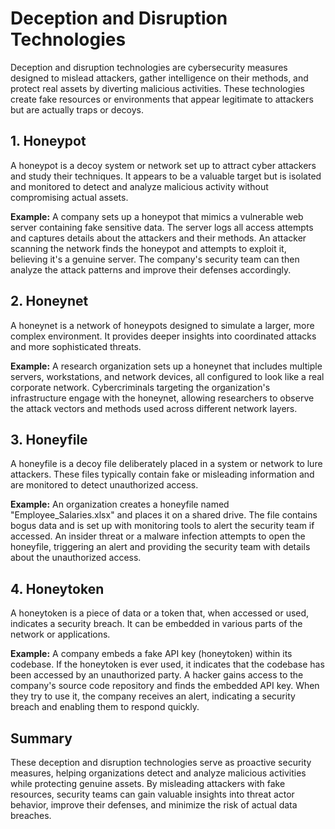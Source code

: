 # Deception and Disruption Technologies

Deception and disruption technologies are cybersecurity measures designed to mislead attackers, gather intelligence on their methods, and protect real assets by diverting malicious activities. These technologies create fake resources or environments that appear legitimate to attackers but are actually traps or decoys.

## 1. Honeypot

A honeypot is a decoy system or network set up to attract cyber attackers and study their techniques. It appears to be a valuable target but is isolated and monitored to detect and analyze malicious activity without compromising actual assets.

**Example:**
A company sets up a honeypot that mimics a vulnerable web server containing fake sensitive data. The server logs all access attempts and captures details about the attackers and their methods. An attacker scanning the network finds the honeypot and attempts to exploit it, believing it's a genuine server. The company's security team can then analyze the attack patterns and improve their defenses accordingly.

## 2. Honeynet

A honeynet is a network of honeypots designed to simulate a larger, more complex environment. It provides deeper insights into coordinated attacks and more sophisticated threats.

**Example:**
A research organization sets up a honeynet that includes multiple servers, workstations, and network devices, all configured to look like a real corporate network. Cybercriminals targeting the organization's infrastructure engage with the honeynet, allowing researchers to observe the attack vectors and methods used across different network layers.

## 3. Honeyfile

A honeyfile is a decoy file deliberately placed in a system or network to lure attackers. These files typically contain fake or misleading information and are monitored to detect unauthorized access.

**Example:**
An organization creates a honeyfile named "Employee_Salaries.xlsx" and places it on a shared drive. The file contains bogus data and is set up with monitoring tools to alert the security team if accessed. An insider threat or a malware infection attempts to open the honeyfile, triggering an alert and providing the security team with details about the unauthorized access.

## 4. Honeytoken

A honeytoken is a piece of data or a token that, when accessed or used, indicates a security breach. It can be embedded in various parts of the network or applications.

**Example:**
A company embeds a fake API key (honeytoken) within its codebase. If the honeytoken is ever used, it indicates that the codebase has been accessed by an unauthorized party. A hacker gains access to the company's source code repository and finds the embedded API key. When they try to use it, the company receives an alert, indicating a security breach and enabling them to respond quickly.

## Summary

These deception and disruption technologies serve as proactive security measures, helping organizations detect and analyze malicious activities while protecting genuine assets. By misleading attackers with fake resources, security teams can gain valuable insights into threat actor behavior, improve their defenses, and minimize the risk of actual data breaches.
